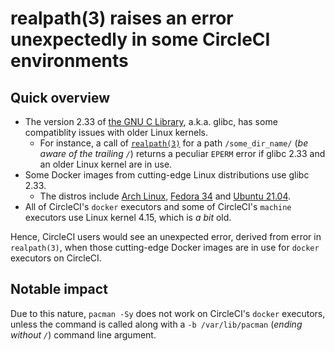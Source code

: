 # realpath(3) raises an error unexpectedly in some CircleCI environments

## Quick overview

- The version 2.33 of [the GNU C Library](https://www.gnu.org/software/libc/), a.k.a. glibc, has some compatiblity issues with older Linux kernels.
  - For instance, a call of [`realpath(3)`](https://www.man7.org/linux/man-pages/man3/realpath.3.html) for a path `/some_dir_name/` (_be aware of the trailing `/`_) returns a peculiar `EPERM` error if glibc 2.33 and an older Linux kernel are in use.
- Some Docker images from cutting-edge Linux distributions use glibc 2.33.
  - The distros include [Arch Linux](https://archlinux.org/packages/core/x86_64/glibc/), [Fedora 34](https://src.fedoraproject.org/rpms/glibc) and [Ubuntu 21.04](https://packages.ubuntu.com/hirsute/libc6).
- All of CircleCI's `docker` executors and some of CircleCI's `machine` executors use Linux kernel 4.15, which is _a bit_ old.

Hence, CircleCI users would see an unexpected error, derived from error in `realpath(3)`, when those cutting-edge Docker images are in use for `docker` executors on CircleCI.

## Notable impact

Due to this nature, `pacman -Sy` does not work on CircleCI's `docker` executors, unless the command is called along with a `-b /var/lib/pacman` (_ending without `/`_) command line argument.

